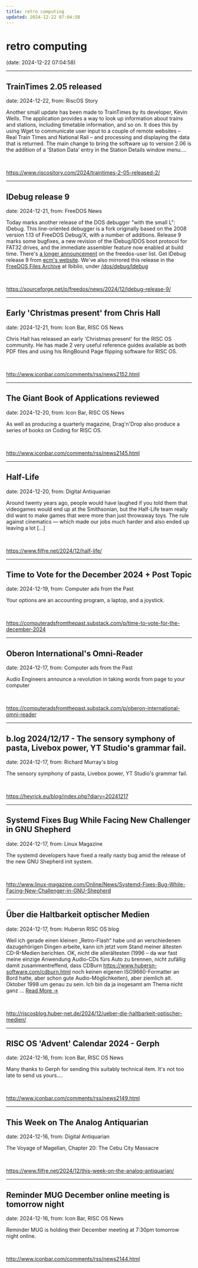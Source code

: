 ```yaml
---
title: retro computing
updated: 2024-12-22 07:04:58
---
```


# retro computing

(date: 2024-12-22 07:04:58)

---

## TrainTimes 2.05 released

date: 2024-12-22, from: RiscOS Story

Another small update has been made to TrainTimes by its developer, Kevin Wells. The application provides a way to look up information about trains and stations, including timetable information, and so on. It does this by using Wget to communicate user input to a couple of remote websites &#8211; Real Train Times and National Rail &#8211; and processing and displaying the data that is returned. The main change to bring the software up to version 2.06 is the addition of a &#8216;Station Data&#8217; entry in the Station Details window menu.&#8230; 

<br> 

<https://www.riscository.com/2024/traintimes-2-05-released-2/>

---

## lDebug release 9

date: 2024-12-21, from: FreeDOS News

<div class="markdown_content"><p>Today marks another release of the DOS debugger "with the small L": lDebug. This line-oriented debugger is a fork originally based on the 2008 version 1.13 of FreeDOS Debug/X, with a number of additions. Release 9 marks some bugfixes, a new revision of the lDebug/lDOS boot protocol for FAT32 drives, and the immediate assembler feature now enabled at build time. There's <a class="" href="https://sourceforge.net/p/freedos/mailman/message/59108163/">a longer announcement</a>  on the freedos-user list. Get lDebug release 9 from <a class="" href="https://pushbx.org/ecm/web/#projects-ldebug" rel="nofollow">ecm's website</a>. We've also mirrored this release in the <a class="" href="https://www.ibiblio.org/pub/micro/pc-stuff/freedos/files" rel="nofollow">FreeDOS Files Archive</a> at Ibiblio, under <a class="" href="https://www.ibiblio.org/pub/micro/pc-stuff/freedos/files/dos/debug/ldebug/rel9/" rel="nofollow">/dos/debug/ldebug</a></p></div> 

<br> 

<https://sourceforge.net/p/freedos/news/2024/12/ldebug-release-9/>

---

## Early 'Christmas present' from Chris Hall

date: 2024-12-21, from: Icon Bar, RISC OS News

Chris Hall has released an early 'Christmas present' for the RISC OS community. He has made 2 very useful reference guides available as both PDF files and using his RingBound Page flipping software for RISC OS. 

<br> 

<http://www.iconbar.com/comments/rss/news2152.html>

---

## The Giant Book of Applications reviewed

date: 2024-12-20, from: Icon Bar, RISC OS News

As well as producing a quarterly magazine, Drag'n'Drop also produce a series of books on Coding for RISC OS. 

<br> 

<http://www.iconbar.com/comments/rss/news2145.html>

---

## Half-Life

date: 2024-12-20, from: Digital Antiquarian

Around twenty years ago, people would have laughed if you told them that videogames would end up at the Smithsonian, but the Half-Life team really did want to make games that were more than just throwaway toys. The rule against cinematics — which made our jobs much harder and also ended up leaving a lot [&#8230;] 

<br> 

<https://www.filfre.net/2024/12/half-life/>

---

## Time to Vote for the December 2024 + Post Topic

date: 2024-12-19, from: Computer ads from the Past

Your options are an accounting program, a laptop, and a joystick. 

<br> 

<https://computeradsfromthepast.substack.com/p/time-to-vote-for-the-december-2024>

---

## Oberon International's Omni-Reader

date: 2024-12-17, from: Computer ads from the Past

Audio Engineers announce a revolution in taking words from page to your computer 

<br> 

<https://computeradsfromthepast.substack.com/p/oberon-international-omni-reader>

---

## b.log 2024/12/17 - The sensory symphony of pasta, Livebox power, YT Studio's grammar fail.

date: 2024-12-17, from: Richard Murray's blog

The sensory symphony of pasta, Livebox power, YT Studio's grammar fail. 

<br> 

<https://heyrick.eu/blog/index.php?diary=20241217>

---

## Systemd Fixes Bug While Facing New Challenger in GNU Shepherd

date: 2024-12-17, from: Linux Magazine

<p>The systemd developers have fixed a really nasty bug amid the release of the new GNU Shepherd init system.</p> 

<br> 

<http://www.linux-magazine.com/Online/News/Systemd-Fixes-Bug-While-Facing-New-Challenger-in-GNU-Shepherd>

---

## Über die Haltbarkeit optischer Medien

date: 2024-12-17, from: Hubersn RISC OS blog

Weil ich gerade einen kleinen &#8222;Retro-Flash&#8220; habe und an verschiedenen dazugehörigen Dingen arbeite, kann ich jetzt vom Stand meiner ältesten CD-R-Medien berichten. OK, nicht die allerältesten (1996 &#8211; da war fast meine einzige Anwendung Audio-CDs fürs Auto zu brennen, nicht zufällig damit zusammentreffend, dass CDBurn https://www.hubersn-software.com/cdburn.html noch keinen eigenen ISO9660-Formatter an Bord hatte, aber schon gute Audio-Möglichkeiten), aber ziemlich alt. Oktober 1998 um genau zu sein. Ich bin da ja insgesamt am Thema nicht ganz <span class="ellipsis">&#8230;</span> <span class="more-link-wrap"><a href="http://riscosblog.huber-net.de/2024/12/ueber-die-haltbarkeit-optischer-medien/" class="more-link"><span>Read More &#8594;</span></a></span> 

<br> 

<http://riscosblog.huber-net.de/2024/12/ueber-die-haltbarkeit-optischer-medien/>

---

## RISC OS 'Advent' Calendar 2024 - Gerph

date: 2024-12-16, from: Icon Bar, RISC OS News

Many thanks to Gerph for sending this suitably technical item. It's not too late to send us yours.... 

<br> 

<http://www.iconbar.com/comments/rss/news2149.html>

---

## This Week on The Analog Antiquarian

date: 2024-12-16, from: Digital Antiquarian

The Voyage of Magellan, Chapter 20: The Cebu City Massacre 

<br> 

<https://www.filfre.net/2024/12/this-week-on-the-analog-antiquarian/>

---

## Reminder MUG December online meeting is tomorrow night

date: 2024-12-16, from: Icon Bar, RISC OS News

Reminder MUG is holding their December meeting at 7:30pm tomorrow night online. 

<br> 

<http://www.iconbar.com/comments/rss/news2144.html>

